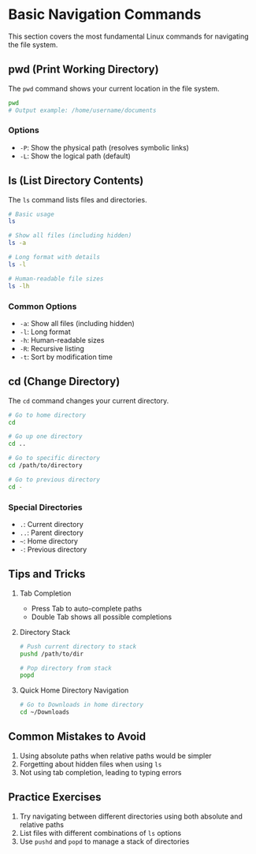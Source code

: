 # Basic Navigation Commands

This section covers the most fundamental Linux commands for navigating the file system.

## pwd (Print Working Directory)

The `pwd` command shows your current location in the file system.

```bash
pwd
# Output example: /home/username/documents
```

### Options
- `-P`: Show the physical path (resolves symbolic links)
- `-L`: Show the logical path (default)

## ls (List Directory Contents)

The `ls` command lists files and directories.

```bash
# Basic usage
ls

# Show all files (including hidden)
ls -a

# Long format with details
ls -l

# Human-readable file sizes
ls -lh
```

### Common Options
- `-a`: Show all files (including hidden)
- `-l`: Long format
- `-h`: Human-readable sizes
- `-R`: Recursive listing
- `-t`: Sort by modification time

## cd (Change Directory)

The `cd` command changes your current directory.

```bash
# Go to home directory
cd

# Go up one directory
cd ..

# Go to specific directory
cd /path/to/directory

# Go to previous directory
cd -
```

### Special Directories
- `.`: Current directory
- `..`: Parent directory
- `~`: Home directory
- `-`: Previous directory

## Tips and Tricks

1. Tab Completion
   - Press Tab to auto-complete paths
   - Double Tab shows all possible completions

2. Directory Stack
   ```bash
   # Push current directory to stack
   pushd /path/to/dir
   
   # Pop directory from stack
   popd
   ```

3. Quick Home Directory Navigation
   ```bash
   # Go to Downloads in home directory
   cd ~/Downloads
   ```

## Common Mistakes to Avoid

1. Using absolute paths when relative paths would be simpler
2. Forgetting about hidden files when using `ls`
3. Not using tab completion, leading to typing errors

## Practice Exercises

1. Try navigating between different directories using both absolute and relative paths
2. List files with different combinations of `ls` options
3. Use `pushd` and `popd` to manage a stack of directories
